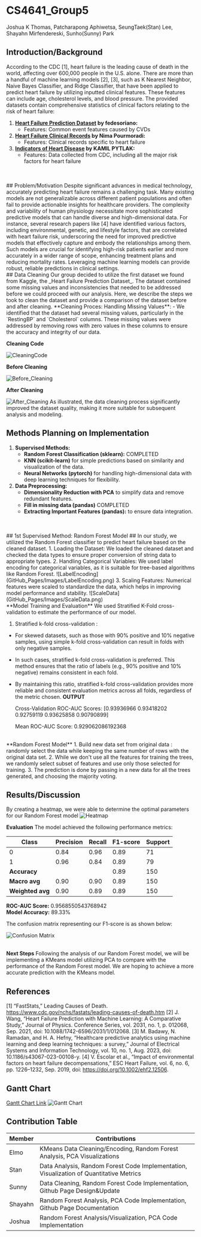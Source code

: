 # CS4641_Group5
Joshua K Thomas, Patcharapong Aphiwetsa, SeungTaek(Stan) Lee, Shayahn Mirfendereski, Sunho(Sunny) Park
## Introduction/Background
According to the CDC [1], heart failure is the leading cause of death in the world, affecting over 600,000 people in the U.S. alone. There are more than a handful of machine learning models [2], [3], such as K Nearest Neighbor, Naive Bayes Classifier, and Ridge Classifier, that have been applied to predict heart failure by utilizing inputted clinical features. These features can include age, cholesterol levels, and blood pressure. The provided datasets contain comprehensive statistics of clinical factors relating to the risk of heart failure:
1. **[Heart Failure Prediction Dataset](https://www.kaggle.com/datasets/fedesoriano/heart-failure-prediction) by fedesoriano:**
   - Features: Common event features caused by CVDs
2. **[Heart Failure Clinical Records](https://www.kaggle.com/datasets/nimapourmoradi/heart-failure-clinical-records) by Nima Pourmoradi:**
   - Features: Clinical records specific to heart failure
3. **[Indicators of Heart Disease](https://www.kaggle.com/datasets/kamilpytlak/personal-key-indicators-of-heart-disease) by KAMIL PYTLAK:**
   - Features: Data collected from CDC, including all the major risk factors for heart failure
<br>
<br>
## Problem/Motivation
Despite significant advances in medical technology, accurately predicting heart failure remains a challenging task. Many existing models are not generalizable across different patient populations and often fail to provide actionable insights for healthcare providers. The complexity and variability of human physiology necessitate more sophisticated predictive models that can handle diverse and high-dimensional data. For instance, several research papers like [4] have identified various factors, including environmental, genetic, and lifestyle factors, that are correlated with heart failure risk, underscoring the need for improved predictive models that effectively capture and embody the relationships among them. Such models are crucial for identifying high-risk patients earlier and more accurately in a wider range of scope, enhancing treatment plans and reducing mortality rates. Leveraging machine learning models can provide robust, reliable predictions in clinical settings.
<br>
## Data Cleaning
Our group decided to utilize the first dataset we found from Kaggle, the _Heart Failure Prediction Dataset_. The dataset contained some missing values and inconsistencies that needed to be addressed before we could proceed with our analysis. Here, we describe the steps we took to clean the dataset and provide a comparison of the dataset before and after cleaning.
**Cleaning Proces: Handling Missing Values**:
   - We identified that the dataset had several missing values, particularly in the `RestingBP` and `Cholesterol` columns. These missing values were addressed by removing rows with zero values in these columns to ensure the accuracy and integrity of our data.

**Cleaning Code**

![CleaningCode](GitHub_Pages/Images/CleaningCode.png)

**Before Cleaning**

![Before_Cleaning](GitHub_Pages/Images/Before_Cleaning.png)

**After Cleaning**

![After_Cleaning](GitHub_Pages/Images/After_Cleaning.png)
As illustrated, the data cleaning process significantly improved the dataset quality, making it more suitable for subsequent analysis and modeling.
<br>
## Methods Planning on Implementation
1. **Supervised Methods:**
   - **Random Forest Classification (sklearn):** COMPLETED
   - **KNN (scikit-learn)** for simple predictions based on similarity and visualization of the data.
   - **Neural Networks (pytorch)** for handling high-dimensional data with deep learning techniques for flexibility.
2. **Data Preprocessing:**
   - **Dimensionality Reduction with PCA** to simplify data and remove redundant features.
   - **Fill in missing data (pandas)** COMPLETED
   - **Extracting Important Features (pandas):** to ensure data integration.
<br>
<br>
## 1st Supervised Method: Random Forest Model ##
In our study, we utilized the Random Forest classifier to predict heart failure based on the cleaned dataset.
1. Loading the Dataset: We loaded the cleaned dataset and checked the data types to ensure proper conversion of string data to appropriate types.
2. Handling Categorical Variables: We used label encoding for categorical variables, as it is suitable for tree-based algorithms like Random Forest.
![LabelEncoding](GitHub_Pages/Images/LabelEncoding.png)
3. Scaling Features: Numerical features were scaled to standardize the data, which helps in improving model performance and stability.
![ScaleData](GitHub_Pages/Images/ScaleData.png)
<br>
**Model Training and Evaluation**
We used Stratified K-Fold cross-validation to estimate the performance of our model. 

1. Stratified k-fold cross-validation :
- For skewed datasets, such as those with 90% positive and 10% negative samples, using simple k-fold cross-validation can result in folds with only negative samples.
- In such cases, stratified k-fold cross-validation is preferred. This method ensures that the ratio of labels (e.g., 90% positive and 10% negative) remains consistent in each fold.
- By maintaining this ratio, stratified k-fold cross-validation provides more reliable and consistent evaluation metrics across all folds, regardless of the metric chosen.
   **OUTPUT**
  
   Cross-Validation ROC-AUC Scores: [0.93936966 0.93418202 0.92759119 0.93625858 0.90790899]
  
   Mean ROC-AUC Score: 0.929062086192368
<br>
**Random Forest Model**
1. Build new data set from original data : randomly select the data while keeping the same number of rows with the original data set.
2. While we don't use all the features for training the trees, we randomly select subset of features and use only those selected for training.
3. The prediction is done by passing in a new data for all the trees generated, and choosing the majority voting.


## Results/Discussion

By creating a heatmap, we were able to determine the optimal parameters for our Random Forest model
![Heatmap](GitHub_Pages/Images/hyperparameter_heatmap.png)
<br>

**Evaluation**
The model achieved the following performance metrics:

   | Class | Precision | Recall | F1-score | Support |
   |-------|-----------|--------|----------|---------|
   | 0     | 0.84      | 0.96   | 0.89     | 71      |
   | 1     | 0.96      | 0.84   | 0.89     | 79      |
   | **Accuracy**     |       |        | 0.89     | 150     |
   | **Macro avg**    | 0.90  | 0.90   | 0.89     | 150     |
   | **Weighted avg** | 0.90  | 0.89   | 0.89     | 150     |

   **ROC-AUC Score:** 0.9568550543768942  
   **Model Accuracy:** 89.33%
<br>

The confusion matrix representing our F1-score is as shown below:

![Confusion Matrix](GitHub_Pages/Images/confusionmatrix.png)
<br>
<br>

**Next Steps**
Following the analysis of our Random Forest model, we will be implementing a KMeans model utilizing PCA to compare with the performance of the Random Forest model. We are hoping to achieve a more accurate prediction with the KMeans model.

## References
[1] “FastStats,” Leading Causes of Death. https://www.cdc.gov/nchs/fastats/leading-causes-of-death.htm
[2] J. Wang, “Heart Failure Prediction with Machine Learning: A Comparative Study,” Journal of Physics. Conference Series, vol. 2031, no. 1, p. 012068, Sep. 2021, doi: 10.1088/1742-6596/2031/1/012068.
[3] M. Badawy, N. Ramadan, and H. A. Hefny, “Healthcare predictive analytics using machine learning and deep learning techniques: a survey,” Journal of Electrical Systems and Information Technology, vol. 10, no. 1, Aug. 2023, doi: 10.1186/s43067-023-00108-y.
[4] V. Escolar et al., “Impact of environmental factors on heart failure decompensations,” ESC Heart Failure, vol. 6, no. 6, pp. 1226–1232, Sep. 2019, doi: https://doi.org/10.1002/ehf2.12506.
## Gantt Chart
[Gantt Chart Link](https://docs.google.com/spreadsheets/d/1hMPUnIPTwdgqIaGhtbohadbrvBnN5f_r/edit?usp=sharing&ouid=114437293637701873553&rtpof=true&sd=true)
![Gantt Chart](GitHub_Pages/Images/CS4641_Gantt_Chart.png)
## Contribution Table
| Member   | Contributions                                                                               |
|----------|---------------------------------------------------------------------------------------------|
| Elmo     | KMeans Data Cleaning/Encoding, Random Forest Analysis, PCA Visualizations                   |
| Stan     | Data Analysis, Random Forest Code Implementation, Visualization of Quantitative Metrics     |
| Sunny    | Data Cleaning, Random Forest Code Implementation, Github Page Design&Update                 |
| Shayahn  | Random Forest Analysis, PCA Code Implementation, Github Page Documentation                  |
| Joshua   | Random Forest Analysis/Visualization, PCA Code Implementation                               |
